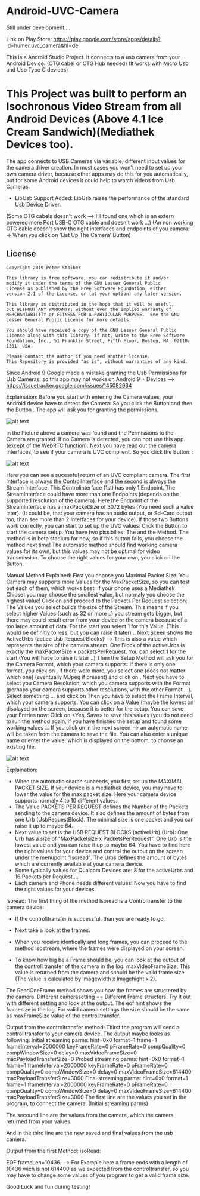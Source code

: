 # Android-UVC-Camera

Still under development.... 

Link on Play Store:
https://play.google.com/store/apps/details?id=humer.uvc_camera&hl=de


This is a Android Studio Project. It connects to a usb camera from your Android Device. (OTG cabel or OTG Hub needed) (It works with Micro Usb and Usb Type C devices)


# This Project was built to perform an Isochronous Video Stream from all Android Devices (Above 4.1 Ice Cream Sandwich)(Mediathek Devices too).

The app connects to USB Cameras via variable, different input values for the camera driver creation.
In most cases you won't need to set up your own camera driver, because other apps may do this for you automatically, but for some Android devices it could help to watch videos from Usb Cameras.

- LibUsb Support Added: LibUsb raises the performance of the standard Usb Device Driver.

(Some OTG cabels doesn't work -->  I'll found one which is an extern powered more Port USB-C OTG cable and doesn't work ...)
(An non working OTG cable doesn't show the right interfaces and endpoints of you camera: --> When you click on 'List Up The Camera' Button)


License
-------

    Copyright 2019 Peter Stoiber

    This library is free software; you can redistribute it and/or
    modify it under the terms of the GNU Lesser General Public
    License as published by the Free Software Foundation; either
    version 2.1 of the License, or (at your option) any later version.

    This library is distributed in the hope that it will be useful,
    but WITHOUT ANY WARRANTY; without even the implied warranty of
    MERCHANTABILITY or FITNESS FOR A PARTICULAR PURPOSE.  See the GNU
    Lesser General Public License for more details.

    You should have received a copy of the GNU Lesser General Public
    License along with this library; if not, write to the Free Software
    Foundation, Inc., 51 Franklin Street, Fifth Floor, Boston, MA  02110-1301  USA

    Please contact the author if you need another license.
    This Repository is provided "as is", without warranties of any kind.



Since Android 9 Google made a mistake granting the Usb Permissions for Usb Cameras, so this app may not works on Android 9 + Devices
--> https://issuetracker.google.com/issues/145082934

Explaination:
Before you start with entering the Camera values, your Android device have to detect the Camera:
So you click the Button <Set Up The Usb Device> and then the Button <Find the Camera>. The app will ask you for granting the permissions.

![alt text](https://github.com/Peter-St/Android-UVC-Camera/blob/master/app/src/main/res/drawable/findcam.png?raw=true)


In the Picture above a camera was found and the Permissions to the Camera are granted.
If no Camera is detected, you can nott use this app. (except of the WebRTC function).
Next you have read out the camera Interfaces, to see if your camera is UVC complient.
So you click the Button: <List Up The Camera>:

![alt text](https://github.com/Peter-St/Android-UVC-Camera/blob/master/app/src/main/res/drawable/listdev.png?raw=true)

Here you can see a sucessful return of an UVC compliant camera. The first Interface is always the ControlInterface and the second is always the Stream Interface.
This Controlinterface (1st) has only 1 Endpoint.
The StreamInterface could have more than one Endpoints (depends on the supported resolution of the camera).
Here the Endpoint of the StreamInterface has a maxPacketSize of 3072 bytes (You need such a value later).
(It could be, that your camera has an audio output, or Sd-Card output too, than see more than 2 Interfaces for your device).
If those two Buttons work correctly, you can start to set up the UVC values:
Click the Button <Set Up With UVC Settings> to start the camera setup.
You have two pissibilies: The <manual> and the <automatic> Method. The <automatic> method is in beta stadium for now, so if this button fails, you choose the <manual> method next time!
The automatic method should find working camera values for its own, but this values may not be optimal for video transmission. To choose the right values for your own, you click on the <Manual> Button.

Manual Method Explained:
First you choose you Maximal Packet Size:
You Camera may supports more Values for the MaxPacketSize, so you can test out each of them, which works best. If your phone uses a Mediathek Chipset you may choose the smallest value, but normaly you choose the highest value!
Click on <Done> and proceed to the Packets Per Request selection:
The Values you select builds the size of the Stream. This means if you select higher Values (such as 32 or more ..) you stream gets bigger, but there may could result error from your device or the camera because of a too large amount of data.
For the start you select 1 for this Value. (This would be definitly to less, but you can raise it later) ..
Next Sceen shows the ActiveUrbs (actice Usb Request Blocks) --> This is also a value which represents the size of the camera stream. One Block of the activeUrbs is exactly the maxPacketSize x packetsPerRequest. You can select 1 for the start (You will have to raise it later ..)
Then the Setup Method will ask you for the Camera Format, which your camera supports. If there is only one format, you click on <Done>, if there were more, you select one (does not matter which one) (eventually MJpeg if present) and click on <Done>.
Next you have to select you Camera Resolution, which you camera supports with the Format (perhaps your camera supports other resolutions, with the other Format ...). Select something ... and click on <Done>
Then you have to select the Frame Interval, which your camera supports. You can click on a Value (maybe the lowest on displayed on the screen, because it is better for the setup.
You can save your Entries now:
Click on <Yes, Save> to save this values (you do not need to run the method again, if you have finished the setup and found some working values ...
If you click on <ok> in the next screen --> an automatic name will be taken from the camera to save the file. You can also enter a unique name or enter the value, which is displayed on the bottom, to choose an existing file.

![alt text](https://github.com/Peter-St/Android-UVC-Camera/blob/master/app/src/main/res/drawable/setup_complete.png?raw=true)





Explaination:
- When the automatic search succeeds, you first set up the MAXIMAL PACKET SIZE. If your device is a mediathek device, you may have to lower the value for the max packet size. Here your camera device supports normaly 4 to 10 different values.
- The Value PACKETS PER REQUEST defines the Number of the Packets sending to the camera device. It also defines the amount of bytes from one Urb (UsbRequestBlock). The minimal size is one packet and you can raise it up to maybe 64.
- Next value to set is the USB REQUEST BLOCKS (activeUrb) (Urb):  One Urb has a size of "MaxPacketsize x PacketsPerRequest". One Urb is the lowest value and you can raise it up to maybe 64. You have to find here the right values for your device and control the output on the screen under the menupoint "Isoread". The Urbs defines the amount of bytes which are currently available at your camera device. 
- Some typically values for Qualcom Devices are: 8 for the activeUrbs and 16 Packets per Request....
- Each camera and Phone needs different values! Now you have to find the right values for your devices.

Isoread:
The first thing of the method Isoread is a Controltransfer to the camera device:

- If the controlltransfer is successful, than you are ready to go.
- Next take a look at the frames.
- When you receive identically and long frames, you can proceed to the method Isostream, where the frames were displayed on your screen.



- To know how big be a Frame should be, you can look at the output of the controll transfer of the camera in the log: maxVideoFrameSize, This value is returned from the camera and should be the valid frame size (The value is calculated by Imagewidth x Imagehight x 2).

The ReadOneFrame method shows you how the frames are structered by the camera. Different camerasetting == Different Frame structers. Try it out with different setting and look at the output. The eof hint shows the framesize in the log. For valid camera settings the size should be the same as maxFrameSize value of the controlltransfer.


Output from the controltransfer method:
Thirst the program will send a controlltransfer to your camera device. The output maybe looks as following:
Initial streaming parms: hint=0x0 format=1 frame=1 frameInterval=2000000 keyFrameRate=0 pFrameRate=0 compQuality=0 compWindowSize=0 delay=0 maxVideoFrameSize=0 maxPayloadTransferSize=0
Probed streaming parms: hint=0x0 format=1 frame=1 frameInterval=2000000 keyFrameRate=0 pFrameRate=0 compQuality=0 compWindowSize=0 delay=0 maxVideoFrameSize=614400 maxPayloadTransferSize=3000
Final streaming parms: hint=0x0 format=1 frame=1 frameInterval=2000000 keyFrameRate=0 pFrameRate=0 compQuality=0 compWindowSize=0 delay=0 maxVideoFrameSize=614400 maxPayloadTransferSize=3000
The first line are the values you set in the program, to connect the camera. (Initial streaming parms}

The secound line are the values from the camera, which the camera returned from your values.

And in the third line are the new saved and final values from the usb camera.

Outpuf from the first Method: isoRead:

EOF frameLen=10436. --> For Example here a frame ends with a length of 10436 wich is not 614400 as we expected from the controltransfer, so you may have to change some values of you program to get a valid frame size.

Good Luck and fun during testing!
